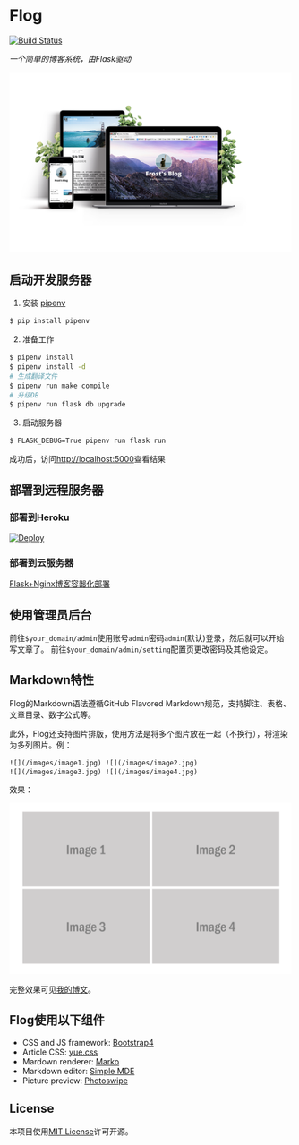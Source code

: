 # Flog
[![Build Status](https://travis-ci.org/frostming/Flog.svg?branch=master)](https://travis-ci.org/frostming/Flog)

*一个简单的博客系统，由Flask驱动*

![](/resources/preview.png)

## 启动开发服务器

1. 安装 [pipenv](https://github.com/kennethreitz/pipenv)

```bash
$ pip install pipenv
```

2. 准备工作

```bash
$ pipenv install
$ pipenv install -d
# 生成翻译文件
$ pipenv run make compile
# 升级DB
$ pipenv run flask db upgrade
```

3. 启动服务器

```bash
$ FLASK_DEBUG=True pipenv run flask run
```
成功后，访问<http://localhost:5000>查看结果

## 部署到远程服务器

### 部署到Heroku

[![Deploy](https://www.herokucdn.com/deploy/button.svg)](https://heroku.com/deploy)

### 部署到云服务器

[Flask+Nginx博客容器化部署](https://frostming.com/2018/09-11/flask-nginx-deployment)

## 使用管理员后台

前往`$your_domain/admin`使用账号`admin`密码`admin`(默认)登录，然后就可以开始写文章了。
前往`$your_domain/admin/setting`配置页更改密码及其他设定。

## Markdown特性

Flog的Markdown语法遵循GitHub Flavored Markdown规范，支持脚注、表格、文章目录、数字公式等。

此外，Flog还支持图片排版，使用方法是将多个图片放在一起（不换行），将渲染为多列图片。例：
```
![](/images/image1.jpg) ![](/images/image2.jpg)
![](/images/image3.jpg) ![](/images/image4.jpg)
```
效果：

![](/resources/sample_images.png)

完整效果可见[我的博文](https://frostming.com/2018/01-04/from-2017-to-2018)。

## Flog使用以下组件

* CSS and JS framework: [Bootstrap4](http://getbootstrap.com/)
* Article CSS: [yue.css](https://github.com/lepture/yue.css)
* Mardown renderer: [Marko](https://github.com/frostming/marko)
* Markdown editor: [Simple MDE](https://github.com/sparksuite/simplemde-markdown-editor)
* Picture preview: [Photoswipe](http://photoswipe.com/)

## License

本项目使用[MIT License](/LICENSE)许可开源。

